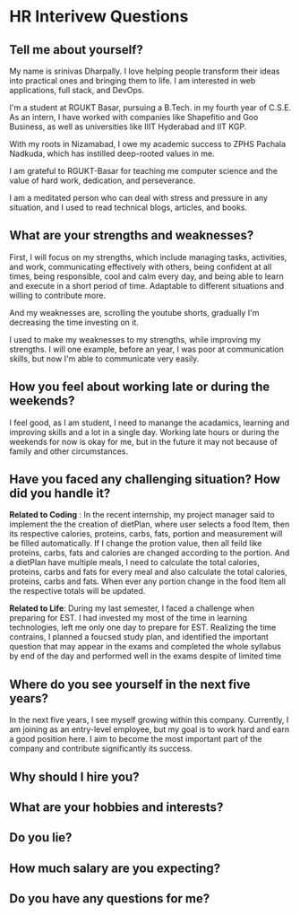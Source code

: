 # HR Interivew Questions

## Tell me about yourself?

My name is srinivas Dharpally. I love helping people transform their ideas into practical ones and bringing them to life. I am interested in web applications, full stack, and DevOps.

I'm a student at RGUKT Basar, pursuing a B.Tech. in my fourth year of C.S.E. As an intern, I have worked with companies like Shapefitio and Goo Business, as well as universities like IIIT Hyderabad and IIT KGP.

With my roots in Nizamabad, I owe my academic success to ZPHS Pachala Nadkuda, which has instilled deep-rooted values in me.

I am grateful to RGUKT-Basar for teaching me computer science and the value of hard work, dedication, and perseverance.

I am a meditated person who can deal with stress and pressure in any situation, and I used to read technical blogs, articles, and books.

## What are your strengths and weaknesses?

First, I will focus on my strengths, which include managing tasks, activities, and work, communicating effectively with others, being confident at all times, being responsible, cool and calm every day, and being able to learn and execute in a short period of time. Adaptable to different situations and willing to contribute more.

And my weaknesses are, scrolling the youtube shorts, gradually I'm decreasing the time
investing on it.

I used to make my weaknesses to my strengths, while improving my strengths. I will one example, before an year, I was poor at communication skills, but now I'm able to communicate very easily.

## How you feel about working late or during the weekends?

I feel good, as I am student, I need to manange the acadamics, learning and improving skills and a lot in a single day. Working late hours or during the weekends for now is okay for me, but in the future it may not because of family and other circumstances.

## Have you faced any challenging situation? How did you handle it?

**Related to Coding** : In the recent internship, my project manager said to implement the the creation of dietPlan, where user selects a food Item, then its respective calories, proteins, carbs, fats, portion and measurement will be filled automatically. If I change the protion value, then all feild like proteins, carbs, fats and calories are changed according to the portion. And a dietPlan have multiple meals, I need to calculate the total calories, proteins, carbs and fats for every meal and also calculate the total calories, proteins, carbs and fats. When ever any portion change in the food Item all the respective totals will be updated.

**Related to Life**: During my last semester, I faced a challenge when preparing for EST.
I had invested my most of the time in learning technologies, left me only one day to prepare for EST. Realizing the time contrains, I planned a foucsed study plan, and identified the important question that may appear in the exams and completed the whole syllabus by end of the day and performed well in the exams despite of limited time

## Where do you see yourself in the next five years?

In the next five years, I see myself growing within this company. Currently, I am joining as an entry-level employee, but my goal is to work hard and earn a good position here. I aim to become the most important part of the company and contribute significantly its success.

## Why should I hire you?

## What are your hobbies and interests?

## Do you lie?

## How much salary are you expecting?

## Do you have any questions for me?
